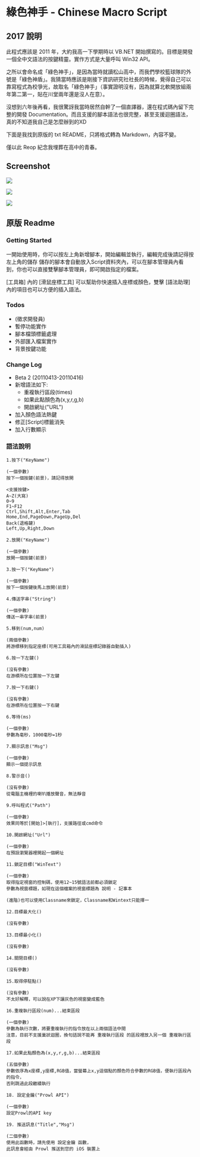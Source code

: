 # 綠色神手 - Chinese Macro Script

## 2017 說明

此程式應該是 2011 年，大約我高一下學期時以 VB.NET 開始撰寫的。目標是開發一個全中文語法的按鍵精靈。實作方式是大量呼叫 Win32 API。

之所以會命名成「綠色神手」，是因為當時就讀松山高中，而我們學校籃球隊的外號是「綠色神盾」。我猜當時應該是剛接下資訊研究社社長的時候，覺得自己可以靠寫程式為校爭光，故取名「綠色神手」（事實證明沒有，因為就算北軟開放組兩年第二第一，貼在川堂兩年還是沒人在意）。

沒想到六年後再看，我很驚訝我當時居然自幹了一個直譯器，還在程式碼內留下完整的開發 Documentation。而且支援的腳本語法也很完整，甚至支援迴圈語法，真的不知道我自己是怎麼辦到的XD

下面是我找到原版的 txt README，只將格式轉為 Markdown，內容不變。

僅以此 Reop 紀念我埋葬在高中的青春。

## Screenshot

![](http://i.imgur.com/Qwo1FYF.png)

![](http://i.imgur.com/xGPpAq1.png)

![](http://i.imgur.com/e2XgWkN.png)


## 原版 Readme 

### Getting Started

一開始使用時，你可以按左上角新增腳本，開始編輯並執行，編輯完成後請記得按左上角的儲存
儲存的腳本會自動放入Script資料夾內，可以在腳本管理員內看到，你也可以直接雙擊腳本管理員，即可開啟指定的檔案。

[工具箱] 內的 [滑鼠座標工具] 可以幫助你快速插入座標或顏色，雙擊 [語法助理] 內的項目也可以方便的插入語法。

### Todos

- (徵求開發員)
- 暫停功能實作
- 腳本檔頭標籤處理
- 外部匯入檔案實作
- 背景按鍵功能

### Change Log

- Beta 2 (20110413-20110416)
- 新增語法如下:
  - 重複執行區段(times)
  - 如果此點顏色為(x,y,r,g,b)
  - 開啟網址("URL")
- 加入顏色語法熱鍵
- 修正[Script]標籤消失
- 加入行數顯示

### 語法說明

```
1.按下("KeyName")

(一個參數)
按下一個按鍵(前景)，請記得放開

<支援按鍵>
A~Z(大寫)
0~9
F1~F12
Ctrl,Shift,Alt,Enter,Tab
Home,End,PageDown,PageUp,Del
Back(退格鍵)
Left,Up,Right,Down

2.放開("KeyName")

(一個參數)
放開一個按鍵(前景)

3.按一下("KeyName")

(一個參數)
按下一個按鍵後馬上放開(前景)

4.傳送字串("String")

(一個參數)
傳送一串字串(前景)

5.移到(num,num)

(兩個參數)
將游標移到指定座標(可用工具箱內的滑鼠座標記錄器自動插入)

6.按一下左鍵()

(沒有參數)
在游標所在位置按一下左鍵

7.按一下右鍵()

(沒有參數)
在游標所在位置按一下右鍵

6.等待(ms)

(一個參數)
參數為毫秒，1000毫秒=1秒

7.顯示訊息("Msg")

(一個參數)
顯示一個提示訊息

8.警示音()

(沒有參數)
從電腦主機裡的喇叭播放聲音，無法靜音

9.呼叫程式("Path")

(一個參數)
效果同等於[開始]>[執行]，支援路徑或cmd命令

10.開啟網址("Url")

(一個參數)
在預設瀏覽器裡開起一個網址

11.鎖定目標("WinText")

(一個參數)
取得指定視窗的控制碼，使用12~15號語法前都必須鎖定
參數為視窗標題，如現在這個檔案的視窗標題為 說明 - 記事本

(進階)也可以使用Classname來鎖定，Classname和Wintext只能擇一

12.目標最大化()

(沒有參數)

13.目標最小化()

(沒有參數)

14.關閉目標()

(沒有參數)

15.取得停駐點()

(沒有參數)
不太好解釋，可以說在XP下讓灰色的視窗變成藍色

16.重複執行區段(num)...結束區段

(一個參數)
參數為執行次數，將要重複執行的指令放在以上兩個語法中間
注意，目前不支援巢狀迴圈，換句話說不能再 重複執行區段 的區段裡放入另一個 重複執行區段

17.如果此點顏色為(x,y,r,g,b)...結束區段

(五個參數)
參數依序為x座標,y座標,RGB值，當螢幕上x,y這個點的顏色符合參數的RGB值，便執行區段內的指令，
否則跳過此段繼續執行

18. 設定金鑰("Prowl API")

(一個參數)
設定Prowl的API key

19. 推送訊息("Title","Msg")

(二個參數)
使用此函數時，請先使用 設定金鑰 函數，
此訊息會經由 Prowl 推送到您的 iOS 裝置上

```